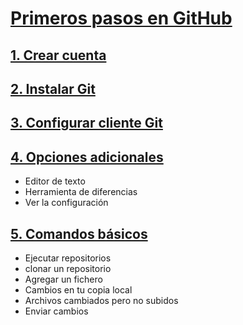 # [Primeros pasos en GitHub](https://github.com/PalomaR88/Introduccion_gitHub/blob/master/Primeros%20pasos%20en%20GitHub.md#primeros-pasos-en-github)
## [1. Crear cuenta](https://github.com/PalomaR88/Introduccion_gitHub/blob/master/Primeros%20pasos%20en%20GitHub.md#crear-una-cuenta)
## [2. Instalar Git](https://github.com/PalomaR88/Introduccion_gitHub/blob/master/Primeros%20pasos%20en%20GitHub.md#instalar-git)
## [3. Configurar cliente Git](https://github.com/PalomaR88/Introduccion_gitHub/blob/master/Primeros%20pasos%20en%20GitHub.md#opciones-adicionales)
## [4. Opciones adicionales](https://github.com/PalomaR88/Introduccion_gitHub/blob/master/Primeros%20pasos%20en%20GitHub.md#opciones-adicionales)
- Editor de texto
- Herramienta de diferencias
- Ver la configuración
## [5. Comandos básicos](https://github.com/PalomaR88/Introduccion_gitHub/blob/master/Primeros%20pasos%20en%20GitHub.md#comandos-b%C3%A1sicos)
- Ejecutar repositorios
- clonar un repositorio
- Agregar un fichero
- Cambios en tu copia local
- Archivos cambiados pero no subidos
- Enviar cambios
